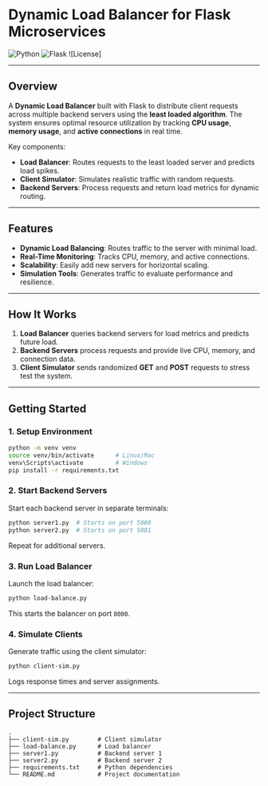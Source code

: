 # Dynamic Load Balancer for Flask Microservices

![Python](https://img.shields.io/badge/python-3.9%2B-blue) ![Flask](https://img.shields.io/badge/flask-2.0-green) ![License]

---

## Overview

A **Dynamic Load Balancer** built with Flask to distribute client requests across multiple backend servers using the **least loaded algorithm**. The system ensures optimal resource utilization by tracking **CPU usage**, **memory usage**, and **active connections** in real time. 

Key components:
- **Load Balancer**: Routes requests to the least loaded server and predicts load spikes.
- **Client Simulator**: Simulates realistic traffic with random requests.
- **Backend Servers**: Process requests and return load metrics for dynamic routing.

---

## Features

- **Dynamic Load Balancing**: Routes traffic to the server with minimal load.
- **Real-Time Monitoring**: Tracks CPU, memory, and active connections.
- **Scalability**: Easily add new servers for horizontal scaling.
- **Simulation Tools**: Generates traffic to evaluate performance and resilience.

---

## How It Works

1. **Load Balancer** queries backend servers for load metrics and predicts future load.
2. **Backend Servers** process requests and provide live CPU, memory, and connection data.
3. **Client Simulator** sends randomized **GET** and **POST** requests to stress test the system.

---

## Getting Started

### 1. Setup Environment
```bash
python -m venv venv
source venv/bin/activate      # Linux/Mac
venv\Scripts\activate         # Windows
pip install -r requirements.txt
```

### 2. Start Backend Servers
Start each backend server in separate terminals:
```bash
python server1.py  # Starts on port 5000
python server2.py  # Starts on port 5001
```
Repeat for additional servers.

### 3. Run Load Balancer
Launch the load balancer:
```bash
python load-balance.py
```
This starts the balancer on port `8000`.

### 4. Simulate Clients
Generate traffic using the client simulator:
```bash
python client-sim.py
```
Logs response times and server assignments.

---

## Project Structure

```
.
├── client-sim.py        # Client simulator
├── load-balance.py      # Load balancer
├── server1.py           # Backend server 1
├── server2.py           # Backend server 2
├── requirements.txt     # Python dependencies
└── README.md            # Project documentation
```
